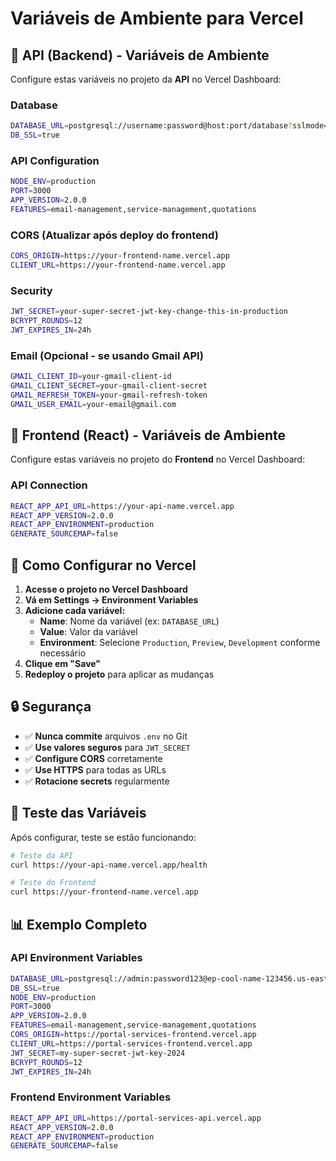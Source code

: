 # Variáveis de Ambiente para Vercel

## 🔧 API (Backend) - Variáveis de Ambiente

Configure estas variáveis no projeto da **API** no Vercel Dashboard:

### Database
```bash
DATABASE_URL=postgresql://username:password@host:port/database?sslmode=require
DB_SSL=true
```

### API Configuration
```bash
NODE_ENV=production
PORT=3000
APP_VERSION=2.0.0
FEATURES=email-management,service-management,quotations
```

### CORS (Atualizar após deploy do frontend)
```bash
CORS_ORIGIN=https://your-frontend-name.vercel.app
CLIENT_URL=https://your-frontend-name.vercel.app
```

### Security
```bash
JWT_SECRET=your-super-secret-jwt-key-change-this-in-production
BCRYPT_ROUNDS=12
JWT_EXPIRES_IN=24h
```

### Email (Opcional - se usando Gmail API)
```bash
GMAIL_CLIENT_ID=your-gmail-client-id
GMAIL_CLIENT_SECRET=your-gmail-client-secret
GMAIL_REFRESH_TOKEN=your-gmail-refresh-token
GMAIL_USER_EMAIL=your-email@gmail.com
```

## 🎨 Frontend (React) - Variáveis de Ambiente

Configure estas variáveis no projeto do **Frontend** no Vercel Dashboard:

### API Connection
```bash
REACT_APP_API_URL=https://your-api-name.vercel.app
REACT_APP_VERSION=2.0.0
REACT_APP_ENVIRONMENT=production
GENERATE_SOURCEMAP=false
```

## 📝 Como Configurar no Vercel

1. **Acesse o projeto no Vercel Dashboard**
2. **Vá em Settings → Environment Variables**
3. **Adicione cada variável:**
   - **Name**: Nome da variável (ex: `DATABASE_URL`)
   - **Value**: Valor da variável
   - **Environment**: Selecione `Production`, `Preview`, `Development` conforme necessário
4. **Clique em "Save"**
5. **Redeploy o projeto** para aplicar as mudanças

## 🔒 Segurança

- ✅ **Nunca commite** arquivos `.env` no Git
- ✅ **Use valores seguros** para `JWT_SECRET`
- ✅ **Configure CORS** corretamente
- ✅ **Use HTTPS** para todas as URLs
- ✅ **Rotacione secrets** regularmente

## 🧪 Teste das Variáveis

Após configurar, teste se estão funcionando:

```bash
# Teste da API
curl https://your-api-name.vercel.app/health

# Teste do Frontend
curl https://your-frontend-name.vercel.app
```

## 📊 Exemplo Completo

### API Environment Variables
```bash
DATABASE_URL=postgresql://admin:password123@ep-cool-name-123456.us-east-1.aws.neon.tech/neondb?sslmode=require
DB_SSL=true
NODE_ENV=production
PORT=3000
APP_VERSION=2.0.0
FEATURES=email-management,service-management,quotations
CORS_ORIGIN=https://portal-services-frontend.vercel.app
CLIENT_URL=https://portal-services-frontend.vercel.app
JWT_SECRET=my-super-secret-jwt-key-2024
BCRYPT_ROUNDS=12
JWT_EXPIRES_IN=24h
```

### Frontend Environment Variables
```bash
REACT_APP_API_URL=https://portal-services-api.vercel.app
REACT_APP_VERSION=2.0.0
REACT_APP_ENVIRONMENT=production
GENERATE_SOURCEMAP=false
```
